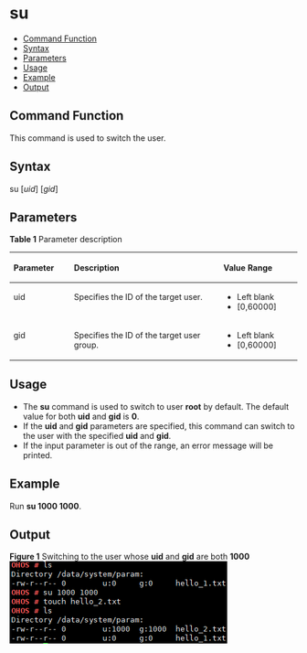 # su<a name="EN-US_TOPIC_0000001179965841"></a>

-   [Command Function](#section297810431676)
-   [Syntax](#section157131147876)
-   [Parameters](#section04145521671)
-   [Usage](#section14615155610719)
-   [Example](#section13338150985)
-   [Output](#section125021924194613)

## Command Function<a name="section297810431676"></a>

This command is used to switch the user.

## Syntax<a name="section157131147876"></a>

su \[_uid_\] \[_gid_\]

## Parameters<a name="section04145521671"></a>

**Table  1**  Parameter description

<a name="table1049mcpsimp"></a>
<table><thead align="left"><tr id="row1055mcpsimp"><th class="cellrowborder" valign="top" width="21%" id="mcps1.2.4.1.1"><p id="p1057mcpsimp"><a name="p1057mcpsimp"></a><a name="p1057mcpsimp"></a>Parameter</p>
</th>
<th class="cellrowborder" valign="top" width="51.93%" id="mcps1.2.4.1.2"><p id="p1059mcpsimp"><a name="p1059mcpsimp"></a><a name="p1059mcpsimp"></a>Description</p>
</th>
<th class="cellrowborder" valign="top" width="27.07%" id="mcps1.2.4.1.3"><p id="p1061mcpsimp"><a name="p1061mcpsimp"></a><a name="p1061mcpsimp"></a>Value Range</p>
</th>
</tr>
</thead>
<tbody><tr id="row1062mcpsimp"><td class="cellrowborder" valign="top" width="21%" headers="mcps1.2.4.1.1 "><p id="p1064mcpsimp"><a name="p1064mcpsimp"></a><a name="p1064mcpsimp"></a>uid</p>
</td>
<td class="cellrowborder" valign="top" width="51.93%" headers="mcps1.2.4.1.2 "><p id="p14138191243"><a name="p14138191243"></a><a name="p14138191243"></a>Specifies the ID of the target user.</p>
</td>
<td class="cellrowborder" valign="top" width="27.07%" headers="mcps1.2.4.1.3 "><a name="ul14151675449"></a><a name="ul14151675449"></a><ul id="ul14151675449"><li>Left blank</li><li>[0,60000]</li></ul>
</td>
</tr>
<tr id="row172161126124218"><td class="cellrowborder" valign="top" width="21%" headers="mcps1.2.4.1.1 "><p id="p12217026154215"><a name="p12217026154215"></a><a name="p12217026154215"></a>gid</p>
</td>
<td class="cellrowborder" valign="top" width="51.93%" headers="mcps1.2.4.1.2 "><p id="p48748461789"><a name="p48748461789"></a><a name="p48748461789"></a>Specifies the ID of the target user group.</p>
</td>
<td class="cellrowborder" valign="top" width="27.07%" headers="mcps1.2.4.1.3 "><a name="ul10433713134417"></a><a name="ul10433713134417"></a><ul id="ul10433713134417"><li>Left blank</li><li>[0,60000]</li></ul>
</td>
</tr>
</tbody>
</table>

## Usage<a name="section14615155610719"></a>

-   The  **su**  command is used to switch to user  **root**  by default. The default value for both  **uid**  and  **gid**  is  **0**.
-   If the  **uid**  and  **gid**  parameters are specified, this command can switch to the user with the specified  **uid**  and  **gid**.
-   If the input parameter is out of the range, an error message will be printed.

## Example<a name="section13338150985"></a>

Run  **su 1000 1000**.

## Output<a name="section125021924194613"></a>

**Figure  1**  Switching to the user whose  **uid**  and  **gid**  are both  **1000**<a name="fig666918538448"></a>  
![](figure/switching-to-the-user-whose-uid-and-gid-are-both-1000.png "switching-to-the-user-whose-uid-and-gid-are-both-1000")

